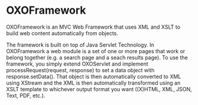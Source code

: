 # OXOFramework
OXOFramework is an MVC Web Framework that uses XML and XSLT to build web content automatically from objects.

The framework is built on top of Java Servlet Technology. In OXOFramework a web module is a set of one or more pages
that work or belong together (e.g. a search page and a seach results page). To use the framework, you simply extend
OXOServlet and implement processRequest(request, response) to set a data object with response.setData(). That object
is then automatically converted to XML using XStream and the XML is then automatically transformed using an XSLT
template to whichever output format you want ((X)HTML, XML, JSON, Text, PDF, etc.).

